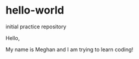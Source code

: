 # hello-world
initial practice repository

Hello,

My name is Meghan and I am trying to learn coding!
